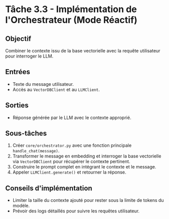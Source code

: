 # Tâche 3.3 - Implémentation de l'Orchestrateur (Mode Réactif)

## Objectif
Combiner le contexte issu de la base vectorielle avec la requête utilisateur pour interroger le LLM.

## Entrées
- Texte du message utilisateur.
- Accès au `VectorDBClient` et au `LLMClient`.

## Sorties
- Réponse générée par le LLM avec le contexte approprié.

## Sous-tâches
1. Créer `core/orchestrator.py` avec une fonction principale `handle_chat(message)`.
2. Transformer le message en embedding et interroger la base vectorielle via `VectorDBClient` pour récupérer le contexte pertinent.
3. Construire le prompt complet en intégrant le contexte et le message.
4. Appeler `LLMClient.generate()` et retourner la réponse.

## Conseils d'implémentation
- Limiter la taille du contexte ajouté pour rester sous la limite de tokens du modèle.
- Prévoir des logs détaillés pour suivre les requêtes utilisateur.
